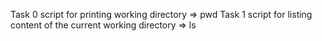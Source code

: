 Task 0 script for printing working directory => pwd
Task 1 script for listing content of the current working directory => ls
